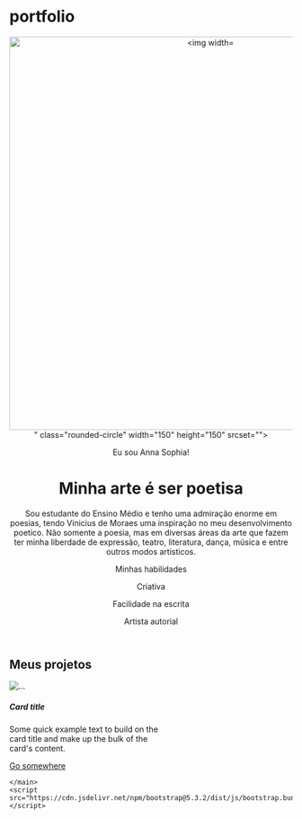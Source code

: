 # portfolio
<!DOCTYPE html>
<html lang="pt-br">

<head>
    <link href="https://cdn.jsdelivr.net/npm/bootstrap@5.3.7/dist/css/bootstrap.min.css" rel="stylesheet" integrity="sha384-LN+7fdVzj6u52u30Kp6M/trliBMCMKTyK833zpbD+pXdCLuTusPj697FH4R/5mcr" crossorigin="anonymous">
    <meta charset="UTF-8">
    <meta name="viewport" content="width=device-width, initial-scale=1.0">
    <link href="https://cdn.jsdelivr.net/npm/bootstrap@5.3.2/dist/css/bootstrap.min.css" rel="stylesheet">
    <link rel="stylesheet" href="style.css">
    <title>Meu portfólio</title>
</head>

<body>
    <header class="container text-center">
        <img src="img/avatar-perfil.png" alt="<img width="529" height="700" alt="image" src="https://github.com/user-attachments/assets/4052b42c-3254-456a-adbc-c990b524b61f" />
" class="rounded-circle" width="150" height="150" srcset="">
        <p class="lead">Eu sou Anna Sophia!</p>
        <h1>Minha arte é ser poetisa</h1>
        <p>Sou estudante do Ensino Médio e tenho uma admiração enorme em poesias, tendo Vinicius de Moraes uma inspiração no meu desenvolvimento poetico. Não somente a poesia, mas em diversas áreas da arte que fazem ter minha liberdade de expressão, teatro, literatura, dança, música e entre outros modos artisticos. </p>
        <p>Minhas habilidades</p>
        <div>
            <p class="badge bg-secondary">Criativa</p>
            <p class="badge bg-secondary">Facilidade na escrita</p>
            <p class="badge bg-secondary">Artista autorial</p>
        </div>
    </header>
    <main class="container">
        <h2>Meus projetos</h2>
        <div class="row">
            <div class="col-md-4">
                <div class="card" style="width: 18rem;">
                    <img src="..." class="card-img-top" alt="...">
                    <div class="card-body">
                      <h5 class="card-title">Card title</h5>
                      <p class="card-text">Some quick example text to build on the card title and make up the bulk of the card's content.</p>
                      <a href="#" class="btn btn-primary">Go somewhere</a>
                    </div>
                  </div>
            </div>
        </div>
        <script src="https://cdn.jsdelivr.net/npm/bootstrap@5.3.7/dist/js/bootstrap.bundle.min.js" integrity="sha384-ndDqU0Gzau9qJ1lfW4pNLlhNTkCfHzAVBReH9diLvGRem5+R9g2FzA8ZGN954O5Q" crossorigin="anonymous"></script>
        </body>

    </main>
    <script src="https://cdn.jsdelivr.net/npm/bootstrap@5.3.2/dist/js/bootstrap.bundle.min.js"></script>
</body>

</html>
